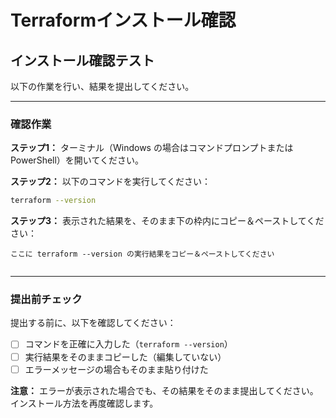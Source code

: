 # Terraformインストール確認

## インストール確認テスト

以下の作業を行い、結果を提出してください。

---

### 確認作業

**ステップ1：** ターミナル（Windows の場合はコマンドプロンプトまたはPowerShell）を開いてください。

**ステップ2：** 以下のコマンドを実行してください：

```bash
terraform --version
```

**ステップ3：** 表示された結果を、そのまま下の枠内にコピー＆ペーストしてください：

```
ここに terraform --version の実行結果をコピー＆ペーストしてください


```

---

### 提出前チェック

提出する前に、以下を確認してください：

- [ ] コマンドを正確に入力した（`terraform --version`）
- [ ] 実行結果をそのままコピーした（編集していない）
- [ ] エラーメッセージの場合もそのまま貼り付けた

**注意：** エラーが表示された場合でも、その結果をそのまま提出してください。インストール方法を再度確認します。
